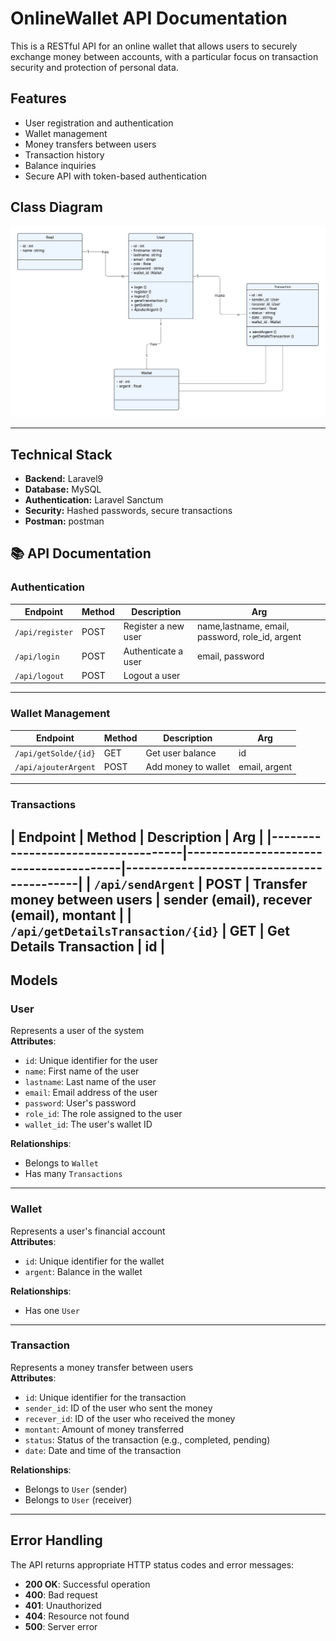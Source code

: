 # OnlineWallet API Documentation

This is a RESTful API for an online wallet that allows users to securely exchange money between accounts, with a particular focus on transaction security and protection of personal data.

## Features
- User registration and authentication
- Wallet management
- Money transfers between users
- Transaction history
- Balance inquiries
- Secure API with token-based authentication

## Class Diagram
![Class Diagram](./WalletOnline/public/UML_class.png)   

---

## Technical Stack
- **Backend:** Laravel9 
- **Database:** MySQL
- **Authentication:** Laravel Sanctum
- **Security:** Hashed passwords, secure transactions
- **Postman:** postman

## 📚 API Documentation 
  
### Authentication 

| Endpoint         | Method | Description          |  Arg                                             |
|------------------|--------|----------------------|--------------------------------------------------| 
| `/api/register`  | POST   | Register a new user  |  name,lastname, email, password, role_id, argent |                                                                
| `/api/login`     | POST   | Authenticate a user  |  email, password                                 |
| `/api/logout`    | POST   | Logout a user        |                                                  |


---
### Wallet Management 

| Endpoint              | Method | Description          |  Arg              |
|-----------------------|--------|----------------------|-------------------| 
| `/api/getSolde/{id}`  | GET    | Get user balance     |  id               |                                                                
| `/api/ajouterArgent`  | POST   | Add money to wallet  |  email, argent    |
---
### Transactions 

| Endpoint                           | Method | Description                   |  Arg                                      |
|------------------------------------|----------------------------------------|-------------------------------------------| 
| `/api/sendArgent`                  | POST   | Transfer money between users  |  sender (email), recever (email), montant | 
| `/api/getDetailsTransaction/{id}`  | GET    | Get Details Transaction       |  id |                                                              
---

## Models

### User
Represents a user of the system  
**Attributes**:  
- `id`: Unique identifier for the user  
- `name`: First name of the user  
- `lastname`: Last name of the user  
- `email`: Email address of the user  
- `password`: User's password  
- `role_id`: The role assigned to the user  
- `wallet_id`: The user's wallet ID  

**Relationships**:    
- Belongs to `Wallet`
- Has many `Transactions`

---

### Wallet
Represents a user's financial account  
**Attributes**:  
- `id`: Unique identifier for the wallet  
- `argent`: Balance in the wallet  

**Relationships**:  
- Has one `User`

---

### Transaction
Represents a money transfer between users  
**Attributes**:  
- `id`: Unique identifier for the transaction  
- `sender_id`: ID of the user who sent the money  
- `recever_id`: ID of the user who received the money  
- `montant`: Amount of money transferred  
- `status`: Status of the transaction (e.g., completed, pending)  
- `date`: Date and time of the transaction  

**Relationships**:  
- Belongs to `User` (sender)  
- Belongs to `User` (receiver)

---

## Error Handling

The API returns appropriate HTTP status codes and error messages:

- **200 OK**: Successful operation  
- **400**: Bad request   
- **401**: Unauthorized   
- **404**: Resource not found  
- **500**: Server error
